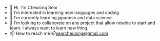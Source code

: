 - 👋 Hi, I’m Cheulong Sear
- 👀 I’m interested in learning new languages and coding
- 🌱 I’m currently learning japanese and data science 
- 💞️ I’m looking to collaborate on any project that allow newbie to start and learn. I always want to learn new thing.
- 📫 How to reach me 📫searcheulong@gmail.com

<!---
cheulong/cheulong is a ✨ special ✨ repository because its `README.md` (this file) appears on your GitHub profile.
You can click the Preview link to take a look at your changes.
--->
